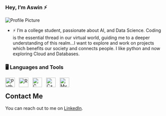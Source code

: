 ### Hey, I’m Aswin ⚡️

![Profile Picture](https://github.com/myusername/myusername/raw/main/profile-picture.jpg)



- ⚡ I’m a college student, passionate about AI, and Data Science. Coding is the essential thread in our virtual world, guiding me to a deeper understanding of this realm...I want to explore and work on projects which benefits our society and connects people. I like python and now exploring Cloud and Databases. 

### 🖥 Languages and Tools

<img align="left" alt="Python" width="30px" style="padding-right:10px;" src="https://cdn.jsdelivr.net/gh/devicons/devicon/icons/python/python-original-wordmark.svg"/>
<img align="left" alt="R" width="30px" style="padding-right:10px;" src="https://cdn.jsdelivr.net/gh/devicons/devicon/icons/r/r-original.svg"/>
<img align="left" alt="C" width="30px" style="padding-right:10px;" src="https://cdn.jsdelivr.net/gh/devicons/devicon/icons/c/c-plain.svg" />
<img align="left" alt="C++" width="30px" style="padding-right:10px;" src="https://cdn.jsdelivr.net/gh/devicons/devicon/icons/cpp/cpp-original.svg" />
<img align="left" alt="MySQL" width="30px" style="padding-right:10px;" src="https://cdn.jsdelivr.net/gh/devicons/devicon/icons/mysql/mysql-original.svg" />
<br />

## Contact Me

You can reach out to me on [LinkedIn](www.linkedin.com/in/aswin-subramanian-maheswaran-3b9a2323b).